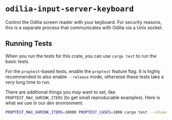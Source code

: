 # `odilia-input-server-keyboard`

Control the Odilia screen reader with your keyboard.
For security reasons, this is a separate process that communicates with Odilia via a Unix socket.

## Running Tests

When you run the tests for this crate, you can use `cargo test` to run the basic tests.

For the `proptest`-based tests, enable the `proptest` feature flag.
It is highly recommended to also enable `--release` mode, otherwise these tests take a _very_ long time to run.

There are additional things you may want to set, like `PROPTEST_MAX_SHRINK_ITERS` (to get small reproducable examples).
Here is what we use in our dev environment:

```bash
PROPTEST_MAX_SHRINK_ITERS=10000 PROPTEST_CASES=1000 cargo test --release --all-features
```
